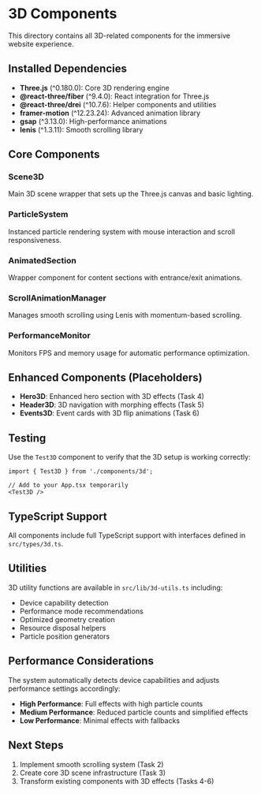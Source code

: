 # 3D Components

This directory contains all 3D-related components for the immersive website experience.

## Installed Dependencies

- **Three.js** (^0.180.0): Core 3D rendering engine
- **@react-three/fiber** (^9.4.0): React integration for Three.js
- **@react-three/drei** (^10.7.6): Helper components and utilities
- **framer-motion** (^12.23.24): Advanced animation library
- **gsap** (^3.13.0): High-performance animations
- **lenis** (^1.3.11): Smooth scrolling library

## Core Components

### Scene3D
Main 3D scene wrapper that sets up the Three.js canvas and basic lighting.

### ParticleSystem
Instanced particle rendering system with mouse interaction and scroll responsiveness.

### AnimatedSection
Wrapper component for content sections with entrance/exit animations.

### ScrollAnimationManager
Manages smooth scrolling using Lenis with momentum-based scrolling.

### PerformanceMonitor
Monitors FPS and memory usage for automatic performance optimization.

## Enhanced Components (Placeholders)

- **Hero3D**: Enhanced hero section with 3D effects (Task 4)
- **Header3D**: 3D navigation with morphing effects (Task 5)
- **Events3D**: Event cards with 3D flip animations (Task 6)

## Testing

Use the `Test3D` component to verify that the 3D setup is working correctly:

```tsx
import { Test3D } from './components/3d';

// Add to your App.tsx temporarily
<Test3D />
```

## TypeScript Support

All components include full TypeScript support with interfaces defined in `src/types/3d.ts`.

## Utilities

3D utility functions are available in `src/lib/3d-utils.ts` including:
- Device capability detection
- Performance mode recommendations
- Optimized geometry creation
- Resource disposal helpers
- Particle position generators

## Performance Considerations

The system automatically detects device capabilities and adjusts performance settings accordingly:
- **High Performance**: Full effects with high particle counts
- **Medium Performance**: Reduced particle counts and simplified effects
- **Low Performance**: Minimal effects with fallbacks

## Next Steps

1. Implement smooth scrolling system (Task 2)
2. Create core 3D scene infrastructure (Task 3)
3. Transform existing components with 3D effects (Tasks 4-6)